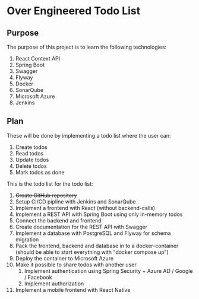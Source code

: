 # Over Engineered Todo List

## Purpose
The purpose of this project is to learn the following technologies:
1. React Context API
2. Spring Boot
3. Swagger
4. Flyway
5. Docker
6. SonarQube
7. Microsoft Azure
8. Jenkins

## Plan
These will be done by implementing a todo list where the user can:
1. Create todos
3. Read todos
2. Update todos
4. Delete todos
5. Mark todos as done

This is the todo list for the todo list:
1. <s>Create GitHub repository</s>
2. Setup CI/CD pipline with Jenkins and SonarQube
2. Implement a frontend with React (without backend-calls)
3. Implement a REST API with Spring Boot using only in-memory todos
4. Connect the backend and frontend
5. Create documentation for the REST API with Swagger
6. Implement a database with PostgreSQL and Flyway for schema migration
7. Pack the frontend, backend and database in to a docker-container (should be able to start everything with "docker compose up")
8. Deploy the container to Microsoft Azure
9. Make it possible to share todos with another user
    1. Implement authentication using Spring Security + Azure AD / Google / Facebook
    2. Implement authorization
10. Implement a mobile frontend with React Native
